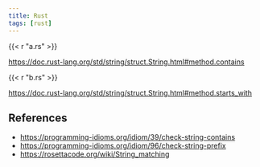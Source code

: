 ```yaml
---
title: Rust
tags: [rust]
---
```


{{< r "a.rs" >}}

<https://doc.rust-lang.org/std/string/struct.String.html#method.contains>

{{< r "b.rs" >}}

<https://doc.rust-lang.org/std/string/struct.String.html#method.starts_with>

## References

- <https://programming-idioms.org/idiom/39/check-string-contains>
- <https://programming-idioms.org/idiom/96/check-string-prefix>
- <https://rosettacode.org/wiki/String_matching>
